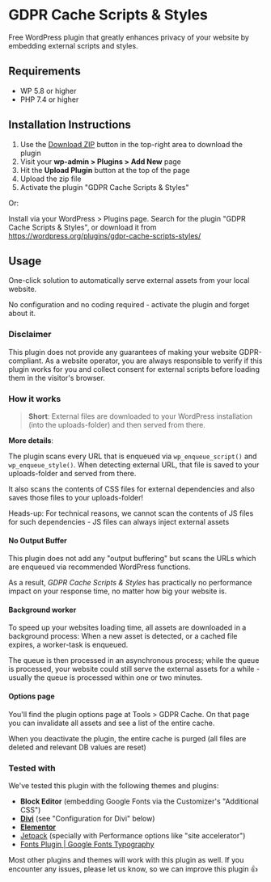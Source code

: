 # GDPR Cache Scripts & Styles

Free WordPress plugin that greatly enhances privacy of your website by embedding external scripts and styles.

## Requirements

* WP 5.8 or higher
* PHP 7.4 or higher

## Installation Instructions

1. Use the [Download ZIP](https://github.com/divimode/gdpr-cache-script-styles/archive/refs/heads/main.zip) button in the top-right area to download the plugin
2. Visit your **wp-admin > Plugins > Add New** page
3. Hit the **Upload Plugin** button at the top of the page
4. Upload the zip file
5. Activate the plugin "GDPR Cache Scripts & Styles"

Or: 

Install via your WordPress > Plugins page. Search for the plugin "GDPR Cache Scripts & Styles", or download it from https://wordpress.org/plugins/gdpr-cache-scripts-styles/

## Usage

One-click solution to automatically serve external assets from your local website.

No configuration and no coding required - activate the plugin and forget about it.

### Disclaimer

This plugin does not provide any guarantees of making your website GDPR-compliant. As a website operator, you are always responsible to verify if this plugin works for you and collect consent for external scripts before loading them in the visitor's browser.

### How it works

> **Short**: External files are downloaded to your WordPress installation (into the uploads-folder) and then served from there.

**More details**:

The plugin scans every URL that is enqueued via `wp_enqueue_script()` and `wp_enqueue_style()`. When detecting external URL, that file is saved to your uploads-folder and served from there.

It also scans the contents of CSS files for external dependencies and also saves those files to your uploads-folder!

Heads-up: For technical reasons, we cannot scan the contents of JS files for such dependencies - JS files can always inject external assets

#### No Output Buffer

This plugin does not add any "output buffering" but scans the URLs which are enqueued via recommended WordPress functions.

As a result, *GDPR Cache Scripts & Styles* has practically no performance impact on your response time, no matter how big your website is.

#### Background worker

To speed up your websites loading time, all assets are downloaded in a background process: When a new asset is detected, or a cached file expires, a worker-task is enqueued.

The queue is then processed in an asynchronous process; while the queue is processed, your website could still serve the external assets for a while - usually the queue is processed within one or two minutes.

#### Options page

You'll find the plugin options page at Tools > GDPR Cache. On that page you can invalidate all assets and see a list of the entire cache.

When you deactivate the plugin, the entire cache is purged (all files are deleted and relevant DB values are reset)

### Tested with

We've tested this plugin with the following themes and plugins:

* **Block Editor** (embedding Google Fonts via the Customizer's "Additional CSS")
* [**Divi**](https://divimode.com/go/divi/) (see "Configuration for Divi" below)
* [**Elementor**](https://wordpress.org/plugins/elementor/)
* [Jetpack](https://wordpress.org/plugins/jetpack/) (specially with Performance options like "site accelerator")
* [Fonts Plugin | Google Fonts Typography](https://wordpress.org/plugins/olympus-google-fonts/)

Most other plugins and themes will work with this plugin as well. If you encounter any issues, please let us know, so we can improve this plugin 👍
